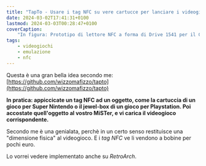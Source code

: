 ```yaml
---
title: "TapTo - Usare i tag NFC su vere cartucce per lanciare i videogiochi"
date: 2024-03-02T17:41:31+0100
lastmod: 2024-03-03T00:28:47+0100
coverCaption: 
    "In figura: Prototipo di lettore NFC a forma di Drive 1541 per il Commodore 64."
tags:
    - videogiochi
    - emulazione
    - nfc
---
```


Questa è una gran bella idea secondo me:  
[https://github.com/wizzomafizzo/tapto](https://github.com/wizzomafizzo/tapto)

**In pratica: appiccicate un tag NFC ad un oggetto, come la cartuccia di un gioco per Super Nintendo o il jewel-box di un gioco per Playstation.
Poi accostate quell'oggetto al vostro MiSTer, e vi carica il videogioco corrispondente.**

Secondo me è una genialata, perchè in un certo senso restituisce una "dimensione fisica" al videogioco. E i *tag NFC* ve li vendono a bobine per pochi euro.

Lo vorrei vedere implementato anche su *RetroArch*.